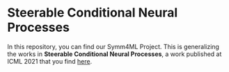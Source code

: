 
# Steerable Conditional Neural Processes

In this repository, you can find our Symm4ML Project. This is generalizing the works in **Steerable Conditional Neural Processes**, a work published at ICML 2021 that you find [here](http://proceedings.mlr.press/v139/holderrieth21a/holderrieth21a.pdf).

